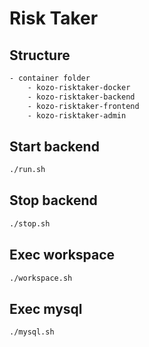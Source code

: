 # Risk Taker

## Structure
```bash
- container folder
    - kozo-risktaker-docker
    - kozo-risktaker-backend
    - kozo-risktaker-frontend
    - kozo-risktaker-admin
```

## Start backend
```bash
./run.sh
```

## Stop backend
```bash
./stop.sh
```

## Exec workspace
```bash
./workspace.sh
```

## Exec mysql
```bash
./mysql.sh
```
